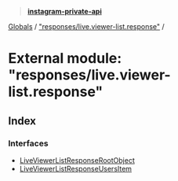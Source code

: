 > **[instagram-private-api](../README.md)**

[Globals](../globals.md) / ["responses/live.viewer-list.response"](_responses_live_viewer_list_response_.md) /

# External module: "responses/live.viewer-list.response"

## Index

### Interfaces

* [LiveViewerListResponseRootObject](../interfaces/_responses_live_viewer_list_response_.liveviewerlistresponserootobject.md)
* [LiveViewerListResponseUsersItem](../interfaces/_responses_live_viewer_list_response_.liveviewerlistresponseusersitem.md)